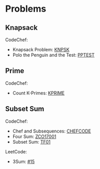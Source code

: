 # Problems

## Knapsack

CodeChef:

- Knapsack Problem: [KNPSK](https://www.codechef.com/problems/KNPSK)
- Polo the Penguin and the Test: [PPTEST](https://www.codechef.com/problems/PPTEST)

## Prime

CodeChef:

- Count K-Primes: [KPRIME](https://www.codechef.com/problems/KPRIME)

## Subset Sum

CodeChef:

- Chef and Subsequences: [CHEFCODE](https://www.codechef.com/problems/CHEFCODE)
- Four Sum: [ZCO17001](https://www.codechef.com/ZCOPRAC/problems/ZCO17001)
- Subset Sum: [TF01](https://www.codechef.com/problems/TF01)

LeetCode:

- 3Sum: [#15](https://leetcode.com/problems/3sum/)
